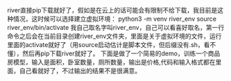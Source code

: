 river直接pip下载就好了，假如是在云上的话可能会有限制不给下载，我目前是这种情况，这时候可以选择建立虚拟环境：
python3 -m venv river_env
source river_env/bin/activate
我自己取名字叫river_env，自己可以看喜好取名，第一行命令之后会在当前目录创建river_env文件夹，里面是关于虚拟环境的文件，运行里面的activate就好了（用source启动估计是脚本文件，但后缀没有.sh，看不懂），然后再pip下载river就好了。
下面是做了一个简易的demo，训练一个商品房模型，输入是面积，卧室数量，厕所数量，输出是价格,代码和输入格式都在里面，自己看就好了，不过输出的结果不是很满意。